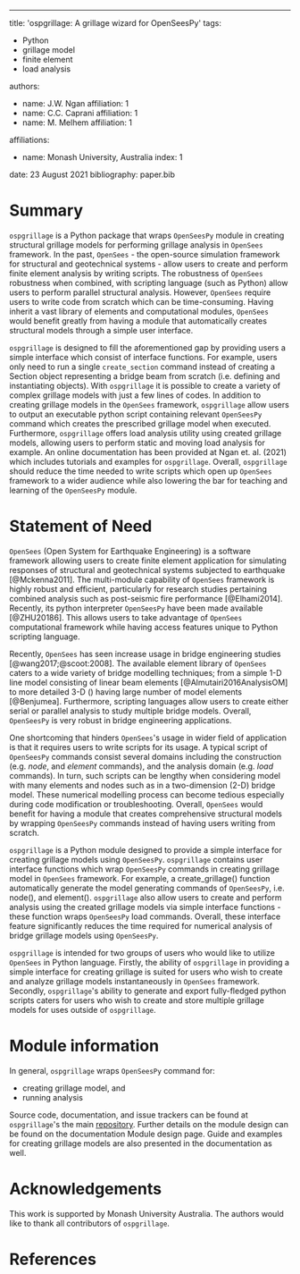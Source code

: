 ---
title: 'ospgrillage: A grillage wizard for OpenSeesPy'
tags:
  - Python
  - grillage model
  - finite element
  - load analysis

authors:
  - name: J.W. Ngan
    affiliation: 1
  - name: C.C. Caprani 
    affiliation: 1
  - name: M. Melhem
    affiliation: 1

affiliations:
 - name: Monash University, Australia
   index: 1

date: 23 August 2021
bibliography: paper.bib


# Summary

`ospgrillage` is a Python package that wraps `OpenSeesPy` module in creating structural grillage models for performing
grillage analysis in `OpenSees` framework. In the past, `OpenSees` - the open-source simulation framework for structural and geotechnical systems -
allow users to create and perform finite element analysis by writing scripts. The robustness of `OpenSees` robustness when combined,
with scripting language (such as Python) allow users to perform parallel structural analysis. However, `OpenSees` require users to write code
from scratch which can be time-consuming. Having inherit a vast library of elements and computational modules, `OpenSees`
would benefit greatly from having a module that automatically creates structural models through a simple user interface.

`ospgrillage` is designed to fill the aforementioned gap by providing users a simple interface which consist of
interface functions. For example, users only need to run a single `create_section` command instead of creating a Section object representing a bridge beam from scratch 
(i.e. defining and instantiating objects). With `ospgrillage` it is possible to create a variety of complex grillage models with 
just a few lines of codes. In addition to creating grillage models in the `OpenSees` framework, `ospgrillage` allow users to output an executable 
python script containing relevant `OpenSeesPy` command which creates the prescribed grillage model when executed. Furthermore,
`ospgrillage` offers load analysis utility using created grillage models, allowing users to perform
static and moving load analysis for example. An online documentation has been provided at 
Ngan et. al. (2021) which includes tutorials and examples for `ospgrillage`. Overall, `ospgrillage` should reduce the time needed 
to write scripts which open up `OpenSees` framework to a wider audience while also lowering the bar for teaching and learning of the `OpenSeesPy` module. 


# Statement of Need

`OpenSees` (Open System for Earthquake Engineering) is a software framework allowing users to create finite element application for simulating
responses of structural and geotechnical systems subjected to earthquake [@Mckenna2011]. The multi-module capability of
`OpenSees` framework is highly robust and efficient, particularly for research studies pertaining combined analysis 
such as post-seismic fire performance [@Elhami2014]. Recently, its python interpreter `OpenSeesPy` have been made
available [@ZHU20186]. This allows users to take advantage of `OpenSees` computational framework while having access features unique to
Python scripting language.  

Recently, `OpenSees` has seen increase usage in bridge engineering studies [@wang2017;@scoot:2008]. The available element library of `OpenSees` 
caters to a wide variety of bridge modelling techniques; from a simple 1-D line model consisting of linear beam 
elements [@Almutairi2016AnalysisOM] to more detailed 3-D () having large number of model elements [@Benjumea].
Furthermore, scripting languages allow users to create either serial or parallel analysis to study multiple bridge models. 
Overall, `OpenSeesPy` is very robust in bridge engineering applications.

One shortcoming that hinders `OpenSees`'s usage in wider field of application is that it requires users to write scripts for its usage.
A typical script of `OpenSeesPy` commands consist several domains including the construction (e.g. *node*, and *element* commands), 
and the analysis domain (e.g. *load* commands). In turn, such scripts can be lengthy when considering model with many elements and nodes such as in
a two-dimension (2-D) bridge model. These numerical modelling process can become tedious especially during code modification or troubleshooting. 
Overall, `OpenSees` would benefit for having a module that creates comprehensive structural models by wrapping `OpenSeesPy` commands
instead of having users writing from scratch.

`ospgrillage` is a Python module designed to provide a simple interface for creating grillage models using `OpenSeesPy`. `ospgrillage`
contains user interface functions which wrap `OpenSeesPy` commands in creating grillage model in `OpenSees` framework. 
For example, a create_grillage() function automatically generate the model generating commands of `OpenSeesPy`, i.e. node(), and element(). 
`ospgrillage` also allow users to create and perform analysis using the created grillage models via simple interface functions - these
function wraps `OpenSeesPy` load commands. Overall, these interface feature significantly 
reduces the time required for numerical analysis of bridge grillage models using `OpenSeesPy`.

`ospgrillage` is intended for two groups of users who would like to utilize `OpenSees` in Python language. Firstly, the ability of `ospgrillage` in providing a simple interface for creating grillage
is suited for users who wish to create and analyze grillage models instantaneously in `OpenSees` framework. Secondly, `ospgrillage`'s
ability to generate and export fully-fledged python scripts caters for users who wish to create and store multiple grillage models 
for uses outside of `ospgrillage`. 


# Module information

In general, `ospgrillage` wraps `OpenSeesPy` command for:

- creating grillage model, and
- running analysis

Source code, documentation, and issue trackers can be found at `ospgrillage`'s the main [repository](https://monashsmartstructures.github.io/ospgrillage/index.html). 
Further details on the module design can be found on the documentation Module design page. Guide and examples for creating grillage models are also presented in the 
documentation as well. 

# Acknowledgements

This work is supported by Monash University Australia. 
The authors would like to thank all contributors of `ospgrillage`.


# References







